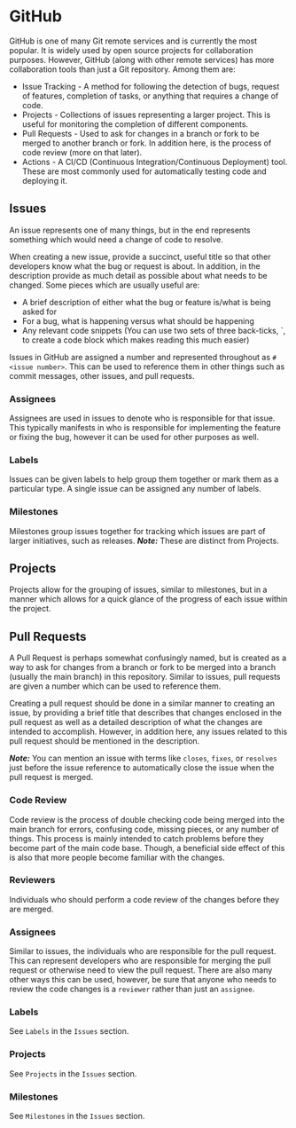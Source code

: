 # GitHub

GitHub is one of many Git remote services and is currently the most popular. It is
widely used by open source projects for collaboration purposes. However, GitHub
(along with other remote services) has more collaboration tools than just a
Git repository. Among them are:

- Issue Tracking - A method for following the detection of bugs, request of
features, completion of tasks, or anything that requires a change of code.
- Projects - Collections of issues representing a larger project. This is useful
for monitoring the completion of different components.
- Pull Requests - Used to ask for changes in a branch or fork to be merged to
another branch or fork. In addition here, is the process of code review (more
on that later).
- Actions - A CI/CD (Continuous Integration/Continuous Deployment) tool. These
are most commonly used for automatically testing code and deploying it.

## Issues

An issue represents one of many things, but in the end represents something which
would need a change of code to resolve.

When creating a new issue, provide a succinct, useful title so that other
developers know what the bug or request is about. In addition, in the description
provide as much detail as possible about what needs to be changed. Some pieces
which are usually useful are:

- A brief description of either what the bug or feature is/what is being asked for
- For a bug, what is happening versus what should be happening
- Any relevant code snippets (You can use two sets of three back-ticks, `, to
create a code block which makes reading this much easier)

Issues in GitHub are assigned a number and represented throughout as `#<issue number>`. This can be used to reference them in other things such as commit
messages, other issues, and pull requests.

### Assignees

Assignees are used in issues to denote who is responsible for that issue. This
typically manifests in who is responsible for implementing the feature or fixing
the bug, however it can be used for other purposes as well.

### Labels

Issues can be given labels to help group them together or mark them as a
particular type. A single issue can be assigned any number of labels.

### Milestones

Milestones group issues together for tracking which issues are part of larger
initiatives, such as releases. ***Note:*** These are distinct from Projects.

## Projects

Projects allow for the grouping of issues, similar to milestones, but in a manner
which allows for a quick glance of the progress of each issue within the project.

## Pull Requests

A Pull Request is perhaps somewhat confusingly named, but is created as a way to
ask for changes from a branch or fork to be merged into a branch (usually the
main branch) in this repository. Similar to issues, pull requests are given a
number which can be used to reference them.

Creating a pull request should be done in a similar manner to creating an issue,
by providing a brief title that describes that changes enclosed in the pull
request as well as a detailed description of what the changes are intended to
accomplish. However, in addition here, any issues related to this pull request
should be mentioned in the description.

***Note:*** You can mention an issue with terms like `closes`, `fixes`, or
`resolves` just before the issue reference to automatically close the issue
when the pull request is merged.

### **Code Review**

Code review is the process of double checking code being merged into the
main branch for errors, confusing code, missing pieces, or any number of things.
This process is mainly intended to catch problems before they become part of
the main code base. Though, a beneficial side effect of this is also that more
people become familiar with the changes.

### Reviewers

Individuals who should perform a code review of the changes before they are
merged.

### Assignees

Similar to issues, the individuals who are responsible for the pull request. This
can represent developers who are responsible for merging the pull request or
otherwise need to view the pull request. There are also many other ways this
can be used, however, be sure that anyone who needs to review the code changes
is a `reviewer` rather than just an `assignee`.

### Labels

See `Labels` in the `Issues` section.

### Projects

See `Projects` in the `Issues` section.

### Milestones

See `Milestones` in the `Issues` section.
